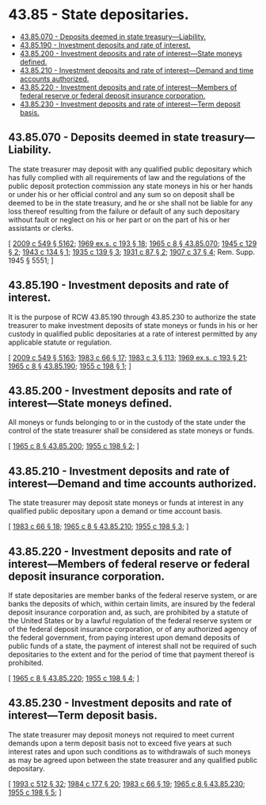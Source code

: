 # 43.85 - State depositaries.
* [43.85.070 - Deposits deemed in state treasury—Liability.](#4385070---deposits-deemed-in-state-treasuryliability)
* [43.85.190 - Investment deposits and rate of interest.](#4385190---investment-deposits-and-rate-of-interest)
* [43.85.200 - Investment deposits and rate of interest—State moneys defined.](#4385200---investment-deposits-and-rate-of-intereststate-moneys-defined)
* [43.85.210 - Investment deposits and rate of interest—Demand and time accounts authorized.](#4385210---investment-deposits-and-rate-of-interestdemand-and-time-accounts-authorized)
* [43.85.220 - Investment deposits and rate of interest—Members of federal reserve or federal deposit insurance corporation.](#4385220---investment-deposits-and-rate-of-interestmembers-of-federal-reserve-or-federal-deposit-insurance-corporation)
* [43.85.230 - Investment deposits and rate of interest—Term deposit basis.](#4385230---investment-deposits-and-rate-of-interestterm-deposit-basis)
## 43.85.070 - Deposits deemed in state treasury—Liability.
The state treasurer may deposit with any qualified public depositary which has fully complied with all requirements of law and the regulations of the public deposit protection commission any state moneys in his or her hands or under his or her official control and any sum so on deposit shall be deemed to be in the state treasury, and he or she shall not be liable for any loss thereof resulting from the failure or default of any such depositary without fault or neglect on his or her part or on the part of his or her assistants or clerks.

\[ [2009 c 549 § 5162](http://lawfilesext.leg.wa.gov/biennium/2009-10/Pdf/Bills/Session%20Laws/Senate/5038.SL.pdf?cite=2009%20c%20549%20§%205162); [1969 ex.s. c 193 § 18](http://leg.wa.gov/CodeReviser/documents/sessionlaw/1969ex1c193.pdf?cite=1969%20ex.s.%20c%20193%20§%2018); [1965 c 8 § 43.85.070](http://leg.wa.gov/CodeReviser/documents/sessionlaw/1965c8.pdf?cite=1965%20c%208%20§%2043.85.070); [1945 c 129 § 2](http://leg.wa.gov/CodeReviser/documents/sessionlaw/1945c129.pdf?cite=1945%20c%20129%20§%202); [1943 c 134 § 1](http://leg.wa.gov/CodeReviser/documents/sessionlaw/1943c134.pdf?cite=1943%20c%20134%20§%201); [1935 c 139 § 3](http://leg.wa.gov/CodeReviser/documents/sessionlaw/1935c139.pdf?cite=1935%20c%20139%20§%203); [1931 c 87 § 2](http://leg.wa.gov/CodeReviser/documents/sessionlaw/1931c87.pdf?cite=1931%20c%2087%20§%202); [1907 c 37 § 4](http://leg.wa.gov/CodeReviser/documents/sessionlaw/1907c37.pdf?cite=1907%20c%2037%20§%204); Rem. Supp. 1945 § 5551; \]

## 43.85.190 - Investment deposits and rate of interest.
It is the purpose of RCW 43.85.190 through 43.85.230 to authorize the state treasurer to make investment deposits of state moneys or funds in his or her custody in qualified public depositaries at a rate of interest permitted by any applicable statute or regulation.

\[ [2009 c 549 § 5163](http://lawfilesext.leg.wa.gov/biennium/2009-10/Pdf/Bills/Session%20Laws/Senate/5038.SL.pdf?cite=2009%20c%20549%20§%205163); [1983 c 66 § 17](http://leg.wa.gov/CodeReviser/documents/sessionlaw/1983c66.pdf?cite=1983%20c%2066%20§%2017); [1983 c 3 § 113](http://leg.wa.gov/CodeReviser/documents/sessionlaw/1983c3.pdf?cite=1983%20c%203%20§%20113); [1969 ex.s. c 193 § 21](http://leg.wa.gov/CodeReviser/documents/sessionlaw/1969ex1c193.pdf?cite=1969%20ex.s.%20c%20193%20§%2021); [1965 c 8 § 43.85.190](http://leg.wa.gov/CodeReviser/documents/sessionlaw/1965c8.pdf?cite=1965%20c%208%20§%2043.85.190); [1955 c 198 § 1](http://leg.wa.gov/CodeReviser/documents/sessionlaw/1955c198.pdf?cite=1955%20c%20198%20§%201); \]

## 43.85.200 - Investment deposits and rate of interest—State moneys defined.
All moneys or funds belonging to or in the custody of the state under the control of the state treasurer shall be considered as state moneys or funds.

\[ [1965 c 8 § 43.85.200](http://leg.wa.gov/CodeReviser/documents/sessionlaw/1965c8.pdf?cite=1965%20c%208%20§%2043.85.200); [1955 c 198 § 2](http://leg.wa.gov/CodeReviser/documents/sessionlaw/1955c198.pdf?cite=1955%20c%20198%20§%202); \]

## 43.85.210 - Investment deposits and rate of interest—Demand and time accounts authorized.
The state treasurer may deposit state moneys or funds at interest in any qualified public depositary upon a demand or time account basis.

\[ [1983 c 66 § 18](http://leg.wa.gov/CodeReviser/documents/sessionlaw/1983c66.pdf?cite=1983%20c%2066%20§%2018); [1965 c 8 § 43.85.210](http://leg.wa.gov/CodeReviser/documents/sessionlaw/1965c8.pdf?cite=1965%20c%208%20§%2043.85.210); [1955 c 198 § 3](http://leg.wa.gov/CodeReviser/documents/sessionlaw/1955c198.pdf?cite=1955%20c%20198%20§%203); \]

## 43.85.220 - Investment deposits and rate of interest—Members of federal reserve or federal deposit insurance corporation.
If state depositaries are member banks of the federal reserve system, or are banks the deposits of which, within certain limits, are insured by the federal deposit insurance corporation and, as such, are prohibited by a statute of the United States or by a lawful regulation of the federal reserve system or of the federal deposit insurance corporation, or of any authorized agency of the federal government, from paying interest upon demand deposits of public funds of a state, the payment of interest shall not be required of such depositaries to the extent and for the period of time that payment thereof is prohibited.

\[ [1965 c 8 § 43.85.220](http://leg.wa.gov/CodeReviser/documents/sessionlaw/1965c8.pdf?cite=1965%20c%208%20§%2043.85.220); [1955 c 198 § 4](http://leg.wa.gov/CodeReviser/documents/sessionlaw/1955c198.pdf?cite=1955%20c%20198%20§%204); \]

## 43.85.230 - Investment deposits and rate of interest—Term deposit basis.
The state treasurer may deposit moneys not required to meet current demands upon a term deposit basis not to exceed five years at such interest rates and upon such conditions as to withdrawals of such moneys as may be agreed upon between the state treasurer and any qualified public depositary.

\[ [1993 c 512 § 32](http://lawfilesext.leg.wa.gov/biennium/1993-94/Pdf/Bills/Session%20Laws/House/1493-S.SL.pdf?cite=1993%20c%20512%20§%2032); [1984 c 177 § 20](http://leg.wa.gov/CodeReviser/documents/sessionlaw/1984c177.pdf?cite=1984%20c%20177%20§%2020); [1983 c 66 § 19](http://leg.wa.gov/CodeReviser/documents/sessionlaw/1983c66.pdf?cite=1983%20c%2066%20§%2019); [1965 c 8 § 43.85.230](http://leg.wa.gov/CodeReviser/documents/sessionlaw/1965c8.pdf?cite=1965%20c%208%20§%2043.85.230); [1955 c 198 § 5](http://leg.wa.gov/CodeReviser/documents/sessionlaw/1955c198.pdf?cite=1955%20c%20198%20§%205); \]

